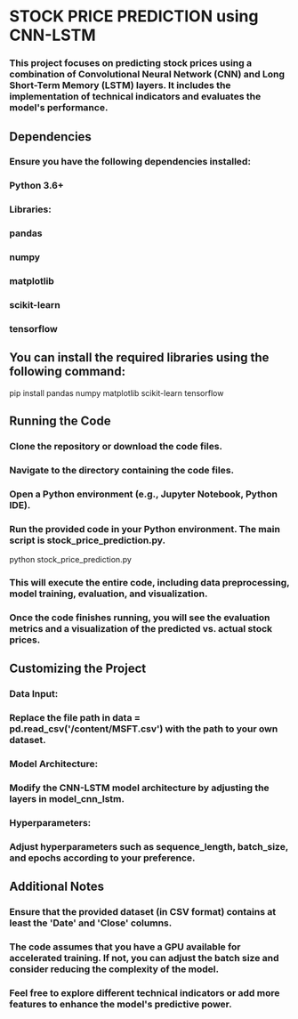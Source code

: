 
# STOCK PRICE PREDICTION using CNN-LSTM
### This project focuses on predicting stock prices using a combination of Convolutional Neural Network (CNN) and Long Short-Term Memory (LSTM) layers. It includes the implementation of technical indicators and evaluates the model's performance.

## Dependencies
### Ensure you have the following dependencies installed:
### Python 3.6+
### Libraries:
### pandas
### numpy
### matplotlib
### scikit-learn
### tensorflow
## You can install the required libraries using the following command:
pip install pandas numpy matplotlib scikit-learn tensorflow

## Running the Code
### Clone the repository or download the code files.
### Navigate to the directory containing the code files.
### Open a Python environment (e.g., Jupyter Notebook, Python IDE).
### Run the provided code in your Python environment. The main script is stock_price_prediction.py.
python stock_price_prediction.py
### This will execute the entire code, including data preprocessing, model training, evaluation, and visualization.
### Once the code finishes running, you will see the evaluation metrics and a visualization of the predicted vs. actual stock prices.

## Customizing the Project
### Data Input:
### Replace the file path in data = pd.read_csv('/content/MSFT.csv') with the path to your own dataset.
### Model Architecture:
### Modify the CNN-LSTM model architecture by adjusting the layers in model_cnn_lstm.
### Hyperparameters:
### Adjust hyperparameters such as sequence_length, batch_size, and epochs according to your preference.

## Additional Notes
### Ensure that the provided dataset (in CSV format) contains at least the 'Date' and 'Close' columns.
### The code assumes that you have a GPU available for accelerated training. If not, you can adjust the batch size and consider reducing the complexity of the model.
### Feel free to explore different technical indicators or add more features to enhance the model's predictive power.
